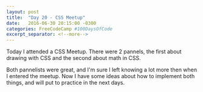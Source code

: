 ```yaml
---
layout: post
title:  "Day 20 - CSS Meetup"
date:   2016-06-30 20:15:00 -0300
categories: FreeCodeCamp #100DaysOfCode
excerpt_separator: <!--more-->
---
```


Today I attended a CSS Meetup. There were 2 pannels, the first about drawing with CSS and the second about math in CSS.  
<!--more-->

Both pannelists were great, and I'm sure I left knowing a lot more then when I entered the meetup. Now I have some ideas about how to implement both things, and will put to practice in the next days.